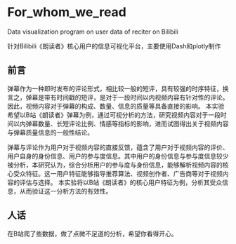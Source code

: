 # For_whom_we_read 

Data visualization program on user data of reciter on Bilibili

针对Bilibili《朗读者》核心用户的信息可视化平台，主要使用Dash和plotly制作

## 前言

弹幕作为一种即时发布的评论形式，相比较一般的短评，具有较强的时序特征，换言之，弹幕是带有时间戳的短评，是对于一段时间以内视频内容有针对性的评论。因此，视频内容对于弹幕的构成、数量、信息的质量等具备直接的影响。
本实验希望以B站《朗读者》弹幕为例，通过可视分析的方法，研究视频内容对于一段时间以内弹幕数量、长短评论比例、情感等指标的影响，进而试图得出关于视频内容与弹幕质量信息的一般性结论。

弹幕与评论作为用户对于视频内容的直接反馈，蕴含了用户对于视频内容的评价、用户自身的身份信息、用户的参与度信息。其中用户的身份信息与参与度信息较少被分析，本研究认为，综合分析用户的参与度与身份信息，能够解析视频内容的核心受众特征。这一用户特征能够指导推荐算法、视频创作者、广告商等对于视频内容的评估与选择。
本实验将以B站《朗读者》的核心用户特征为例，分析其受众信息，从而验证这一分析方法的有效性。

## 人话

在B站爬了些数据，做了点微不足道的分析，希望你看得开心。

